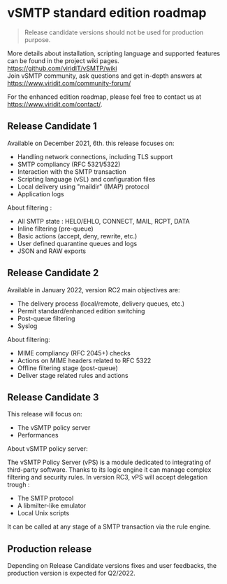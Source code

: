 # vSMTP standard edition roadmap

>Release candidate versions should not be used for production purpose.  

More details about installation, scripting language and supported features can be found in the project wiki pages. https://github.com/viridIT/vSMTP/wiki  
Join vSMTP community, ask questions and get in-depth answers at https://www.viridit.com/community-forum/  

For the enhanced edition roadmap, please feel free to contact us at <https://www.viridit.com/contact/>.

## Release Candidate 1

Available on December 2021, 6th. this release focuses on:

- Handling network connections, including TLS support
- SMTP compliancy (RFC 5321/5322)
- Interaction with the SMTP transaction
- Scripting language (vSL) and configuration files
- Local delivery using "maildir" (IMAP) protocol
- Application logs

About filtering :

- All SMTP state : HELO/EHLO, CONNECT, MAIL, RCPT, DATA
- Inline filtering (pre-queue)
- Basic actions (accept, deny, rewrite, etc.)
- User defined quarantine queues and logs
- JSON and RAW exports

## Release Candidate 2

Available in January 2022, version RC2 main objectives are:

- The delivery process (local/remote, delivery queues, etc.)
- Permit standard/enhanced edition switching
- Post-queue filtering
- Syslog

About filtering:

- MIME compliancy (RFC 2045+) checks
- Actions on MIME headers related to RFC 5322
- Offline filtering stage (post-queue)
- Deliver stage related rules and actions

## Release Candidate 3

This release will focus on:

- The vSMTP policy server
- Performances

About vSMTP policy server:

The vSMTP Policy Server (vPS) is a module dedicated to integrating of third-party software. Thanks to its logic engine it can manage complex filtering and security rules. In version RC3, vPS will accept delegation trough :

- The SMTP protocol
- A libmilter-like emulator
- Local Unix scripts

It can be called at any stage of a SMTP transaction via the rule engine.

## Production release

Depending on Release Candidate versions fixes and user feedbacks, the production version is expected for Q2/2022.
